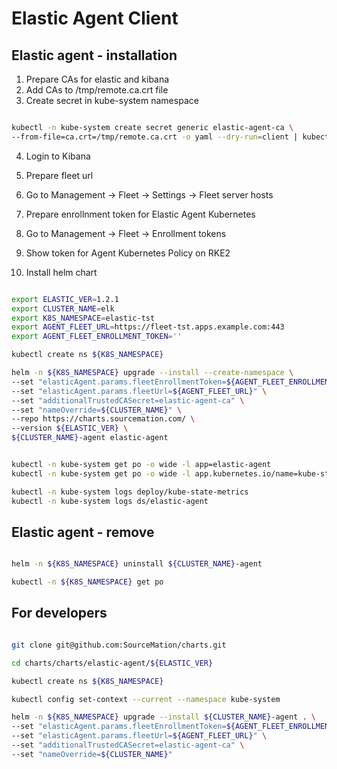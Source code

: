 # Elastic Agent Client


## Elastic agent - installation

1. Prepare CAs for elastic and kibana
2. Add CAs to /tmp/remote.ca.crt file
3. Create secret in kube-system namespace 

```bash

kubectl -n kube-system create secret generic elastic-agent-ca \
--from-file=ca.crt=/tmp/remote.ca.crt -o yaml --dry-run=client | kubectl apply -f -

```

4. Login to Kibana 
5. Prepare fleet url
6. Go to Management -> Fleet -> Settings -> Fleet server hosts
7. Prepare enrollnment token for Elastic Agent Kubernetes
8. Go to Management -> Fleet -> Enrollment tokens 
9. Show token for Agent Kubernetes Policy on RKE2

10. Install helm chart 

```bash

export ELASTIC_VER=1.2.1
export CLUSTER_NAME=elk
export K8S_NAMESPACE=elastic-tst
export AGENT_FLEET_URL=https://fleet-tst.apps.example.com:443
export AGENT_FLEET_ENROLLMENT_TOKEN=''

kubectl create ns ${K8S_NAMESPACE}

helm -n ${K8S_NAMESPACE} upgrade --install --create-namespace \
--set "elasticAgent.params.fleetEnrollmentToken=${AGENT_FLEET_ENROLLMENT_TOKEN}" \
--set "elasticAgent.params.fleetUrl=${AGENT_FLEET_URL}" \
--set "additionalTrustedCASecret=elastic-agent-ca" \
--set "nameOverride=${CLUSTER_NAME}" \
--repo https://charts.sourcemation.com/ \
--version ${ELASTIC_VER} \
${CLUSTER_NAME}-agent elastic-agent


kubectl -n kube-system get po -o wide -l app=elastic-agent
kubectl -n kube-system get po -o wide -l app.kubernetes.io/name=kube-state-metrics

kubectl -n kube-system logs deploy/kube-state-metrics
kubectl -n kube-system logs ds/elastic-agent

```


## Elastic agent - remove


```bash

helm -n ${K8S_NAMESPACE} uninstall ${CLUSTER_NAME}-agent

kubectl -n ${K8S_NAMESPACE} get po 

```


## For developers


```bash

git clone git@github.com:SourceMation/charts.git

cd charts/charts/elastic-agent/${ELASTIC_VER}

kubectl create ns ${K8S_NAMESPACE}

kubectl config set-context --current --namespace kube-system

helm -n ${K8S_NAMESPACE} upgrade --install ${CLUSTER_NAME}-agent . \
--set "elasticAgent.params.fleetEnrollmentToken=${AGENT_FLEET_ENROLLMENT_TOKEN}" \
--set "elasticAgent.params.fleetUrl=${AGENT_FLEET_URL}" \
--set "additionalTrustedCASecret=elastic-agent-ca" \
--set "nameOverride=${CLUSTER_NAME}"


```

